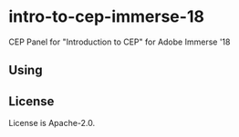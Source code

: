 # intro-to-cep-immerse-18

CEP Panel for "Introduction to CEP" for Adobe Immerse '18

## Using



## License

License is Apache-2.0.
